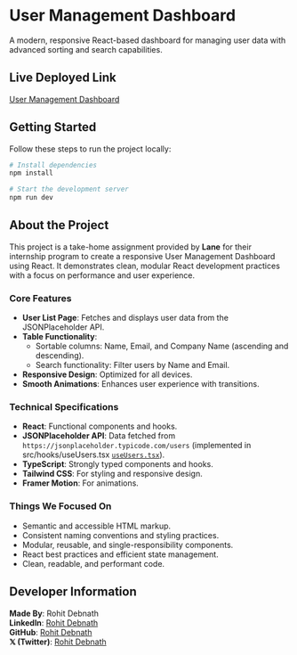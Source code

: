 # User Management Dashboard

A modern, responsive React-based dashboard for managing user data with advanced sorting and search capabilities.

## Live Deployed Link
[User Management Dashboard](https://laneassignment.vercel.app/)

## Getting Started

Follow these steps to run the project locally:

```sh
# Install dependencies
npm install

# Start the development server
npm run dev
```

## About the Project

This project is a take-home assignment provided by **Lane** for their internship program to create a responsive User Management Dashboard using React. It demonstrates clean, modular React development practices with a focus on performance and user experience.

### Core Features
- **User List Page**: Fetches and displays user data from the JSONPlaceholder API.
- **Table Functionality**:
  - Sortable columns: Name, Email, and Company Name (ascending and descending).
  - Search functionality: Filter users by Name and Email.
- **Responsive Design**: Optimized for all devices.
- **Smooth Animations**: Enhances user experience with transitions.

### Technical Specifications
- **React**: Functional components and hooks.
- **JSONPlaceholder API**: Data fetched from `https://jsonplaceholder.typicode.com/users` (implemented in src/hooks/useUsers.tsx [`useUsers.tsx`](src/hooks/useUsers.tsx)).
- **TypeScript**: Strongly typed components and hooks.
- **Tailwind CSS**: For styling and responsive design.
- **Framer Motion**: For animations.

### Things We Focused On
- Semantic and accessible HTML markup.
- Consistent naming conventions and styling practices.
- Modular, reusable, and single-responsibility components.
- React best practices and efficient state management.
- Clean, readable, and performant code.

## Developer Information

**Made By**: Rohit Debnath  
**LinkedIn**: [Rohit Debnath](https://www.linkedin.com/in/rohit-debnath/)  
**GitHub**: [Rohit Debnath](https://github.com/rohit-dnath)  
**𝕏 (Twitter)**: [Rohit Debnath](https://x.com/r0dth)

